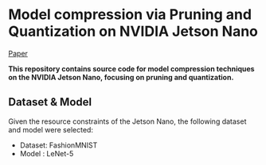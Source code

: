 # Model compression via Pruning and Quantization on NVIDIA Jetson Nano

[Paper](https://drive.google.com/file/d/1xVQjVuJvFmD0Yktru4ozkDjvm9NZkePI/view?usp=drive_link)

**This repository contains source code for model compression techniques on the NVIDIA Jetson Nano, focusing on pruning and quantization.**

## Dataset & Model
Given the resource constraints of the Jetson Nano, the following dataset and model were selected:
- Dataset: FashionMNIST
- Model  : LeNet-5


